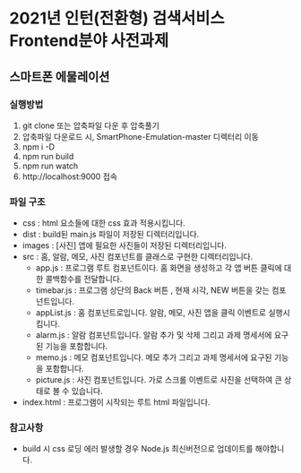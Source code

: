 # 2021년 인턴(전환형) 검색서비스 Frontend분야 사전과제
## 스마트폰 에물레이션

### 실행방법
  1. git clone 또는 압축파일 다운 후 압축풀기 
  2. 압축파일 다운로드 시, SmartPhone-Emulation-master 디렉터리 이동
  3. npm i -D 
  4. npm run build
  5. npm run watch
  6. http://localhost:9000 접속

### 파일 구조
  - css : html 요소들에 대한 css 효과 적용시킵니다.
  - dist : build된 main.js 파일이 저장된 디렉터리입니다.
  - images : [사진] 앱에 필요한 사진들이 저장된 디렉터리입니다.
  - src : 홈, 알람, 메모, 사진 컴포넌트를 클래스로 구현한 디렉터리입니다.
    - app.js : 프로그램 루트 컴포넌트이다. 홈 화면을 생성하고 각 앱 버튼 클릭에 대한 콜백함수를 전달합니다.
    - timebar.js : 프로그램 상단의 Back 버튼 , 현재 시각, NEW 버튼을 갖는 컴포넌트입니다.
    - appList.js : 홈 컴포넌트로입니다. 알람, 메모, 사진 앱을 클릭 이벤트로 실행시킵니다.
    - alarm.js : 알람 컴포넌트입니다. 알람 추가 및 삭제 그리고 과제 명세서에 요구된 기능을 포함합니다.
    - memo.js : 메모 컴포넌트입니다. 메모 추가 그리고 과제 명세서에 요구된 기능을 포함합니다.
    - picture.js : 사진 컴포넌트입니다. 가로 스크롤 이벤트로 사진을 선택하여 큰 상태로 볼 수 있습니다.
  - index.html : 프로그램이 시작되는 루트 html 파일입니다.

### 참고사항
  - build 시 css 로딩 에러 발생할 경우  Node.js 최신버전으로 업데이트를 해야합니다.
  
